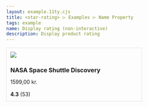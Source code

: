 ```yaml
---
layout: example.11ty.cjs
title: <star-rating> ⌲ Examples ⌲ Name Property
tags: example
name: Display rating (non-interactive)
description: Display product rating
---
```


<style>
  .product-details{
    display: flex;
    flex-direction: column;
  }
  .product-example{
    border: 1px solid rgb(224, 224, 224);
    padding: 10px;
    max-width: 342px;
  }
  .product-rating{
    padding-top: 1rem;
  }

  h2{
    font-weight: bold;
    font-size: 16px;
  }
</style>
<div class="product-example">

  <div class="product-details">
    <div class="product-image">
    <img src="https://www.lego.com/cdn/cs/set/assets/blt00ba54004c17e820/10283.jpg?fit=bounds&format=jpg&quality=80&width=320&height=320&dpr=1?format=webply&fit=bounds&quality=80&width=400&height=400&dpr=2" />
    </div>
    <h2>NASA Space Shuttle Discovery</h2>
    <div class="product-price">1599,00 kr.</div>
    <div class="product-rating">
        <star-rating  label="Rate this product" precision="0.1" style="--star-size: 1rem" max="5" value="4.3" readonly></star-rating>
        <span><b>4.3</b> (53)</span>
    </div>
  </div>
  
</div>
